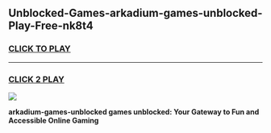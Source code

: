 
## Unblocked-Games-arkadium-games-unblocked-Play-Free-nk8t4
<h3>
<a href="https://premium76.site?title=arkadium-games-unblocked&ref=21A">CLICK TO PLAY</a></h3>
<hr>

<h3>
<a href="https://premium76.site?title=arkadium-games-unblocked&ref=21A">CLICK 2 PLAY</a>
  
</h3>

<a href="https://premium76.site?title=arkadium-games-unblocked&ref=21A"><img src="https://clearcache.store/games.png"></a>


**arkadium-games-unblocked games unblocked: Your Gateway to Fun and Accessible Online Gaming**
